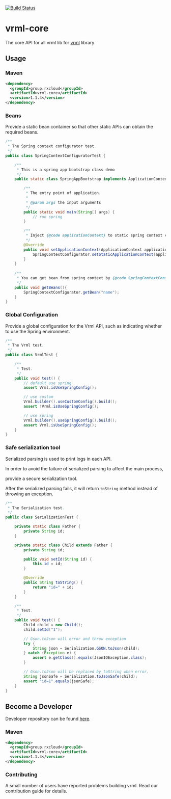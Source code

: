 [![Build Status](https://travis-ci.org/vavr-io/vavr-gson.svg?branch=master)](https://travis-ci.org/vavr-io/vavr-gson)

# vrml-core

The core API for all vrml lib for [vrml](https://github.com/kevinten10/vrml) library

## Usage

### Maven

```xml
<dependency>
  <groupId>group.rxcloud</groupId>
  <artifactId>vrml-core</artifactId>
  <version>1.1.4</version>
</dependency>
```

### Beans

Provide a static bean container so that other static APIs can obtain the required beans.

```java
/**
 * The Spring context configurator test.
 */
public class SpringContextConfiguratorTest {

    /**
     * This is a spring app bootstrap class demo
     */
    public static class SpringAppBootstrap implements ApplicationContextAware {

        /**
         * The entry point of application.
         *
         * @param args the input arguments
         */
        public static void main(String[] args) {
            // run spring 
        }

        /**
         * Inject {@code applicationContext} to static spring context container {@link SpringContextConfigurator}
         */
        @Override
        public void setApplicationContext(ApplicationContext applicationContext) throws BeansException {
            SpringContextConfigurator.setStaticApplicationContext(applicationContext);
        }
    }
    
    /**
     * You can get bean from spring context by {@code SpringContextConfigurator}.
     */
    public void getBeans(){
        SpringContextConfigurator.getBean("name");
    }
}
```

### Global Configuration

Provide a global configuration for the Vrml API, such as indicating whether to use the Spring environment.

```java
/**
 * The Vrml test.
 */
public class VrmlTest {

    /**
     * Test.
     */
    public void test() {
        // default use spring
        assert Vrml.isUseSpringConfig();

        // use custom
        Vrml.builder().useCustomConfig().build();
        assert !Vrml.isUseSpringConfig();

        // use spring
        Vrml.builder().useSpringConfig().build();
        assert Vrml.isUseSpringConfig();
    }
}
```

### Safe serialization tool

Serialized parsing is used to print logs in each API. 

In order to avoid the failure of serialized parsing to affect the main process, 

provide a secure serialization tool.
 
After the serialized parsing fails, it will return `toString` method instead of throwing an exception.

```java
/**
 * The Serialization test.
 */
public class SerializationTest {

    private static class Father {
        private String id;
    }

    private static class Child extends Father {
        private String id;

        public void setId(String id) {
            this.id = id;
        }

        @Override
        public String toString() {
            return "id=" + id;
        }
    }

    /**
     * Test.
     */
    public void test() {
        Child child = new Child();
        child.setId("1");

        // Gson.toJson will error and throw exception
        try {
            String json = Serialization.GSON.toJson(child);
        } catch (Exception e) {
            assert e.getClass().equals(JsonIOException.class);
        }

        // Gson.toJson will be replaced by toString when error.
        String jsonSafe = Serialization.toJsonSafe(child);
        assert "id=1".equals(jsonSafe);
    }
}
```

## Become a Developer

Developer repository can be found [here](https://github.com/kevinten10/vrml/tree/develop/vrml-core).

### Maven

```xml
<dependency>
  <groupId>group.rxcloud</groupId>
  <artifactId>vrml-core</artifactId>
  <version>1.1.4</version>
</dependency>
```

### Contributing

A small number of users have reported problems building vrml. Read our contribution guide for details.
